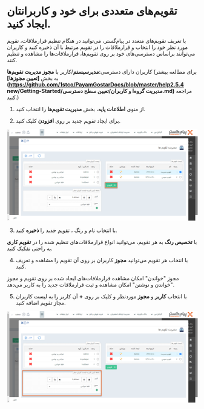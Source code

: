 # تقویم‌های متعددی برای خود و کاربرانتان ایجاد کنید.
با تعریف تقویم‌های متعدد در پیام‌گستر، می‌توانید در هنگام تنظیم قرارملاقات، تقویم مورد نظر خود را انتخاب و قرارملاقات‌ را در تقویم مرتبط با آن ذخیره کنید و کاربران می‌توانند براساس دسترسی‌های خود بر روی تقویم‌ها، قرارملاقات‌ها را مشاهده و تنظیم کنند.

کاربران دارای دسترسی:**مدیرسیستم**/کاربر با **مجوز مدیریت تقویم‌ها** (برای مطالعه بیشتر به بخش **[تعیین مجوزها](https://github.com/1stco/PayamGostarDocs/blob/master/help2.5.4 new/Getting-Started/مدیریت گروه‌ا و کاربران/تعیین سطح دسترسی.md)** مراجعه کنید.)

1)   از منوی **اطلاعات پایه**، بخش **مدیریت تقویم‌ها** را انتخاب کنید.

2) برای ایجاد تقویم جدید بر روی **افزودن** کلیک کنید.

![](Calendar.png)

3)   با انتخاب نام و رنگ ، تقویم جدید را **ذخیره** کنید. 

با **تخصیص رنگ** به هر تقویم، می‌توانید انواع قرارملاقات‌های تنظیم شده را در **تقویم کاری** به راحتی تفکیک کنید.


4)   با انتخاب هر تقویم می‌توانید **مجوز** کاربران بر روی آن تقویم را مشاهده و تعریف کنید. 


مجوز "خواندن" امکان مشاهده قرارملاقات‌های ایجاد شده بر روی تقویم و مجوز "خواندن و نوشتن" امکان مشاهده  و ثبت قرارملاقات جدید را به کاربر می‌دهد.

5)   با انتخاب **کاربر** و **مجوز** موردنظر و کلیک بر روی **+** آن کاربر را به لیست کاربران مجاز تقویم اضافه کنید.

![](Calendar1.png)




